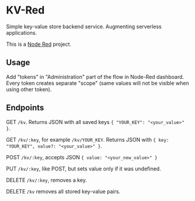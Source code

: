 KV-Red
===

Simple key-value store backend service. Augmenting serverless applications.

This is a [Node Red](https://nodered.org/) project.

## Usage

Add "tokens" in "Administration" part of the flow in Node-Red dashboard.
Every token creates separate "scope" (same values will not be visible when using other token).

## Endpoints

GET `/kv`. Returns JSON with all saved keys `{ "YOUR_KEY": "<your_value>" }`.

GET `/kv/:key`, for example `/kv/YOUR_KEY`. Returns JSON with `{ key: "YOUR_KEY", value?: "<your_value>" }`.

POST `/kv/:key`, accepts JSON `{ value: "<your_new_value>" }`

PUT `/kv/:key`, like POST, but sets value only if it was undefined.

DELETE `/kv/:key`, removes a key.

DELETE `/kv` removes all stored key-value pairs.
